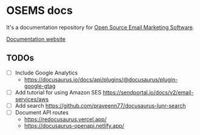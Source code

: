 # OSEMS docs

It's a documentation repository for [Open Source Email Marketing Software](https://github.com/adrianbienias/osems).

[Documentation website](https://osems.dev)

## TODOs

- [ ] Include Google Analytics
  - https://docusaurus.io/docs/api/plugins/@docusaurus/plugin-google-gtag
- [ ] Add tutorial for using Amazon SES https://sendportal.io/docs/v2/email-services/aws
- [ ] Add search https://github.com/praveenn77/docusaurus-lunr-search
- [ ] Document API routes
  - https://redocusaurus.vercel.app/
  - https://docusaurus-openapi.netlify.app/
